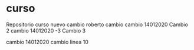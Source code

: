 # curso
Repositorio curso
nuevo cambio
roberto cambio
cambio 14012020
Cambio 2
cambio 14012020 -3
Cambio 3

cambio 14012020 cambio linea 10 